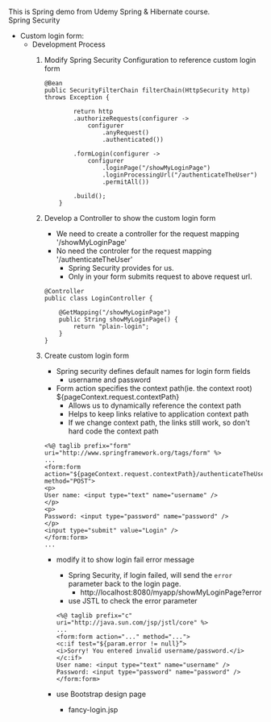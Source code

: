 This is Spring demo from Udemy Spring & Hibernate course.   
Spring Security 
- Custom login form:
    - Development Process
        1. Modify Spring Security Configuration to reference custom login form

            ```
            @Bean
            public SecurityFilterChain filterChain(HttpSecurity http) throws Exception {
                        
                    return http
                    .authorizeRequests(configurer ->
                        configurer
                            .anyRequest()
                            .authenticated())
                    
                    .formLogin(configurer ->
                        configurer
                            .loginPage("/showMyLoginPage")
                            .loginProcessingUrl("/authenticateTheUser")
                            .permitAll())
                    
                    .build();  
                }	
            ```

        2. Develop a Controller to show the custom login form
            - We need to create a controller for the request mapping '/showMyLoginPage'
            - No need the controler for the request mapping '/authenticateTheUser'
                - Spring Security provides for us. 
                - Only in your form submits request to above request url.

            ```
            @Controller
            public class LoginController {

                @GetMapping("/showMyLoginPage")
                public String showMyLoginPage() {
                    return "plain-login";
                }
            }
            ```

        3. Create custom login form
            - Spring security defines default names for login form fields
                - username and password
            - Form action specifies the context path(ie. the context root)  ${pageContext.request.contextPath} 
                - Allows us to dynamically reference the context path
                - Helps to keep links relative to application context path
                - If we change context path, the links still work, so don't hard code the context path

            ```
            <%@ taglib prefix="form" uri="http://www.springframework.org/tags/form" %>
            ...
            <form:form action="${pageContext.request.contextPath}/authenticateTheUser" method="POST">
            <p>
            User name: <input type="text" name="username" />
            </p>
            <p>
            Password: <input type="password" name="password" />
            </p>
            <input type="submit" value="Login" />
            </form:form>
            ...
            ```

            - modify it to show login fail error message
                - Spring Security, if login failed, will send the `error` parameter back to the login page.
                    - http://localhost:8080/myapp/showMyLoginPage?error
                - use JSTL to check the error parameter

                ```
                <%@ taglib prefix="c" uri="http://java.sun.com/jsp/jstl/core" %>
                ...
                <form:form action="..." method="...">
                <c:if test="${param.error != null}”>
                <i>Sorry! You entered invalid username/password.</i>
                </c:if>
                User name: <input type="text" name="username" />
                Password: <input type="password" name="password" />
                </form:form>
                ```

            - use Bootstrap design page
                - fancy-login.jsp